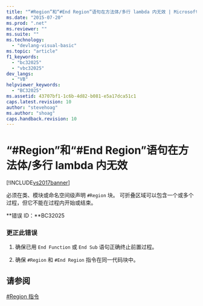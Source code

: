 ```yaml
---
title: "“#Region”和“#End Region”语句在方法体/多行 lambda 内无效 | Microsoft Docs"
ms.date: "2015-07-20"
ms.prod: ".net"
ms.reviewer: ""
ms.suite: ""
ms.technology: 
  - "devlang-visual-basic"
ms.topic: "article"
f1_keywords: 
  - "bc32025"
  - "vbc32025"
dev_langs: 
  - "VB"
helpviewer_keywords: 
  - "BC32025"
ms.assetid: 43707bf1-1c6b-4d82-b081-e5a17dca51c1
caps.latest.revision: 10
author: "stevehoag"
ms.author: "shoag"
caps.handback.revision: 10
---
```

# “#Region”和“#End Region”语句在方法体/多行 lambda 内无效
[!INCLUDE[vs2017banner](../../../visual-basic/includes/vs2017banner.md)]

必须在类、模块或命名空间级声明 `#Region` 块。  可折叠区域可以包含一个或多个过程，但它不能在过程内开始或结束。  
  
 **错误 ID：**BC32025  
  
### 更正此错误  
  
1.  确保已用 `End Function` 或 `End Sub` 语句正确终止前置过程。  
  
2.  确保 `#Region` 和 `#End Region` 指令在同一代码块中。  
  
## 请参阅  
 [\#Region 指令](../../../visual-basic/language-reference/directives/region-directive.md)